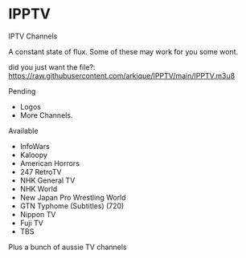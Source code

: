 # IPPTV
IPTV Channels

A constant state of flux. Some of these may work for you some wont.

did you just want the file?: https://raw.githubusercontent.com/arkique/IPPTV/main/IPPTV.m3u8



Pending
- Logos
- More Channels.

Available
- InfoWars
- Kaloopy
- American Horrors
- 247 RetroTV
- NHK General TV
- NHK World
- New Japan Pro Wrestling World
- GTN Typhome (Subtitles) (720)
- Nippon TV
- Fuji TV
- TBS

Plus a bunch of aussie TV channels
